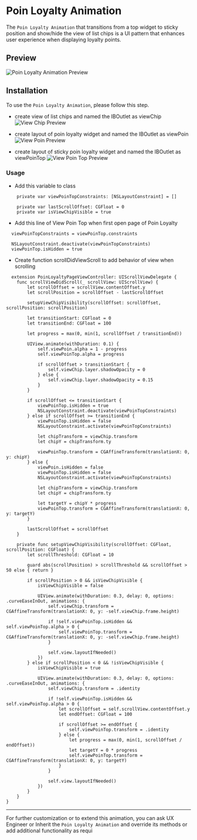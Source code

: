 # Poin Loyalty Animation
The `Poin Loyalty Animation` that transitions from a top widget to sticky position and show/hide the view of list chips is a UI pattern that enhances user experience when displaying loyalty points.

## Preview
![Poin Loyalty Animation Preview](https://res.cloudinary.com/dr6cm6n5f/image/upload/c_scale,w_300/v1753332893/poinloyalty_qpiy4h.gif)

## Installation
To use the `Poin Loyalty Animation`, please follow this step.
- create view of list chips and named the IBOutlet as viewChip
![View Chip Preview](https://res.cloudinary.com/dr6cm6n5f/image/upload/v1753333002/Screenshot_2025-07-24_at_11.56.37_dv9vyr.png)

- create layout of poin loyalty widget and named the IBOutlet as viewPoin
![View Poin Preview](https://res.cloudinary.com/dr6cm6n5f/image/upload/v1744626444/Screenshot_2025-04-14_at_17.27.17_upwtup.png)

- create layout of sticky poin loyalty widget and named the IBOutlet as viewPoinTop
![View Poin Top Preview](https://res.cloudinary.com/dr6cm6n5f/image/upload/v1744626530/Screenshot_2025-04-14_at_17.28.42_nszej4.png)

### Usage
- Add this variable to class
```Example Hide View Poin and View Chip
    private var viewPoinTopConstraints: [NSLayoutConstraint] = []
    
    private var lastScrollOffset: CGFloat = 0
    private var isViewChipVisible = true
```
  
- Add this line of View Poin Top when first open page of Poin Loyalty
```Example Hide View Poin
  viewPoinTopConstraints = viewPoinTop.constraints
        
  NSLayoutConstraint.deactivate(viewPoinTopConstraints)
  viewPoinTop.isHidden = true
```

- Create function scrollDidViewScroll to add behavior of view when scrolling
```Scroll Behavior
  extension PoinLoyaltyPageViewController: UIScrollViewDelegate {
    func scrollViewDidScroll(_ scrollView: UIScrollView) {
        let scrollOffset = scrollView.contentOffset.y
        let scrollPosition = scrollOffset - lastScrollOffset
        
        setupViewChipVisibility(scrollOffset: scrollOffset, scrollPosition: scrollPosition)
        
        let transitionStart: CGFloat = 0
        let transitionEnd: CGFloat = 100
        
        let progress = max(0, min(1, scrollOffset / transitionEnd))
        
        UIView.animate(withDuration: 0.1) {
            self.viewPoin.alpha = 1 - progress
            self.viewPoinTop.alpha = progress
            
            if scrollOffset > transitionStart {
                self.viewChip.layer.shadowOpacity = 0
            } else {
                self.viewChip.layer.shadowOpacity = 0.15
            }
        }
        
        if scrollOffset <= transitionStart {
            viewPoinTop.isHidden = true
            NSLayoutConstraint.deactivate(viewPoinTopConstraints)
        } else if scrollOffset >= transitionEnd {
            viewPoinTop.isHidden = false
            NSLayoutConstraint.activate(viewPoinTopConstraints)
            
            let chipTransform = viewChip.transform
            let chipY = chipTransform.ty
            
            viewPoinTop.transform = CGAffineTransform(translationX: 0, y: chipY)
        } else {
            viewPoin.isHidden = false
            viewPoinTop.isHidden = false
            NSLayoutConstraint.activate(viewPoinTopConstraints)
            
            let chipTransform = viewChip.transform
            let chipY = chipTransform.ty
            
            let targetY = chipY * progress
            viewPoinTop.transform = CGAffineTransform(translationX: 0, y: targetY)
        }
        
        lastScrollOffset = scrollOffset
    }
    
    private func setupViewChipVisibility(scrollOffset: CGFloat, scrollPosition: CGFloat) {
        let scrollThreshold: CGFloat = 10
        
        guard abs(scrollPosition) > scrollThreshold && scrollOffset > 50 else { return }
        
        if scrollPosition > 0 && isViewChipVisible {
            isViewChipVisible = false
            
            UIView.animate(withDuration: 0.3, delay: 0, options: .curveEaseInOut, animations: {
                self.viewChip.transform = CGAffineTransform(translationX: 0, y: -self.viewChip.frame.height)
                
                if !self.viewPoinTop.isHidden && self.viewPoinTop.alpha > 0 {
                    self.viewPoinTop.transform = CGAffineTransform(translationX: 0, y: -self.viewChip.frame.height)
                }
                
                self.view.layoutIfNeeded()
            })
        } else if scrollPosition < 0 && !isViewChipVisible {
            isViewChipVisible = true
            
            UIView.animate(withDuration: 0.3, delay: 0, options: .curveEaseInOut, animations: {
                self.viewChip.transform = .identity
                
                if !self.viewPoinTop.isHidden && self.viewPoinTop.alpha > 0 {
                    let scrollOffset = self.scrollView.contentOffset.y
                    let endOffset: CGFloat = 100
                    
                    if scrollOffset >= endOffset {
                        self.viewPoinTop.transform = .identity
                    } else {
                        let progress = max(0, min(1, scrollOffset / endOffset))
                        let targetY = 0 * progress
                        self.viewPoinTop.transform = CGAffineTransform(translationX: 0, y: targetY)
                    }
                }
                
                self.view.layoutIfNeeded()
            })
        }
    }
}
```
* * *

For further customization or to extend this animation, you can ask UX Engineer or Inherit the `Poin Loyalty Animation` and override its methods or add additional functionality as requi
